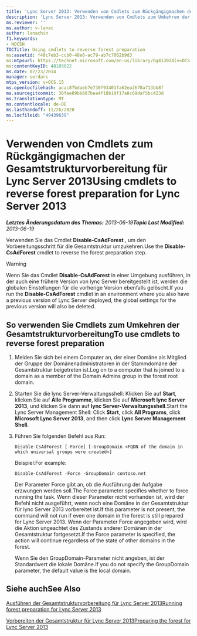```yaml
---
title: 'Lync Server 2013: Verwenden von Cmdlets zum Rückgängigmachen der Gesamtstrukturvorbereitung'
description: 'Lync Server 2013: Verwenden von Cmdlets zum Umkehren der Gesamtstrukturvorbereitung'
ms.reviewer: ''
ms.author: v-lanac
author: lanachin
f1.keywords:
- NOCSH
TOCTitle: Using cmdlets to reverse forest preparation
ms:assetid: f48c7eb3-ccb0-48e6-ac79-ab7c7062b9d3
ms:mtpsurl: https://technet.microsoft.com/en-us/library/Gg413024(v=OCS.15)
ms:contentKeyID: 48185822
ms.date: 07/23/2014
manager: serdars
mtps_version: v=OCS.15
ms.openlocfilehash: acac87bdaeb7e730f93401fa62ea2678a713bb8f
ms.sourcegitcommit: 36fee89bb887bea4f18b19f17a8c69daf5bc423d
ms.translationtype: MT
ms.contentlocale: de-DE
ms.lasthandoff: 11/26/2020
ms.locfileid: "49439639"
---
```

# <a name="using-cmdlets-to-reverse-forest-preparation-for-lync-server-2013"></a><span data-ttu-id="b16a4-103">Verwenden von Cmdlets zum Rückgängigmachen der Gesamtstrukturvorbereitung für Lync Server 2013</span><span class="sxs-lookup"><span data-stu-id="b16a4-103">Using cmdlets to reverse forest preparation for Lync Server 2013</span></span>

<div data-xmlns="http://www.w3.org/1999/xhtml">

<div class="topic" data-xmlns="http://www.w3.org/1999/xhtml" data-msxsl="urn:schemas-microsoft-com:xslt" data-cs="https://msdn.microsoft.com/">

<div data-asp="https://msdn2.microsoft.com/asp">



</div>

<div id="mainSection">

<div id="mainBody"><span data-ttu-id="b16a4-104">

<span> </span></span><span class="sxs-lookup"><span data-stu-id="b16a4-104">

<span> </span></span></span>

<span data-ttu-id="b16a4-105">_**Letztes Änderungsdatum des Themas:** 2013-06-19_</span><span class="sxs-lookup"><span data-stu-id="b16a4-105">_**Topic Last Modified:** 2013-06-19_</span></span>

<span data-ttu-id="b16a4-106">Verwenden Sie das Cmdlet **Disable-CsAdForest** , um den Vorbereitungsschritt für die Gesamtstruktur umzukehren.</span><span class="sxs-lookup"><span data-stu-id="b16a4-106">Use the **Disable-CsAdForest** cmdlet to reverse the forest preparation step.</span></span>

<div>


> [!WARNING]  
> <span data-ttu-id="b16a4-107">Wenn Sie das Cmdlet <STRONG>Disable-CsAdForest</STRONG> in einer Umgebung ausführen, in der auch eine frühere Version von lync Server bereitgestellt ist, werden die globalen Einstellungen für die vorherige Version ebenfalls gelöscht.</span><span class="sxs-lookup"><span data-stu-id="b16a4-107">If you run the <STRONG>Disable-CsAdForest</STRONG> cmdlet in an environment where you also have a previous version of Lync Server deployed, the global settings for the previous version will also be deleted.</span></span>



</div>

<div>

## <a name="to-use-cmdlets-to-reverse-forest-preparation"></a><span data-ttu-id="b16a4-108">So verwenden Sie Cmdlets zum Umkehren der Gesamtstrukturvorbereitung</span><span class="sxs-lookup"><span data-stu-id="b16a4-108">To use cmdlets to reverse forest preparation</span></span>

1.  <span data-ttu-id="b16a4-109">Melden Sie sich bei einem Computer an, der einer Domäne als Mitglied der Gruppe der Domänenadministratoren in der Stammdomäne der Gesamtstruktur beigetreten ist.</span><span class="sxs-lookup"><span data-stu-id="b16a4-109">Log on to a computer that is joined to a domain as a member of the Domain Admins group in the forest root domain.</span></span>

2.  <span data-ttu-id="b16a4-110">Starten Sie die lync Server-Verwaltungsshell: Klicken Sie auf **Start**, klicken Sie auf **Alle Programme**, klicken Sie auf **Microsoft lync Server 2013**, und klicken Sie dann auf **lync Server-Verwaltungsshell**.</span><span class="sxs-lookup"><span data-stu-id="b16a4-110">Start the Lync Server Management Shell: Click **Start**, click **All Programs**, click **Microsoft Lync Server 2013**, and then click **Lync Server Management Shell**.</span></span>

3.  <span data-ttu-id="b16a4-111">Führen Sie folgenden Befehl aus:</span><span class="sxs-lookup"><span data-stu-id="b16a4-111">Run:</span></span>
    
        Disable-CsAdForest [-Force] [-GroupDomain <FQDN of the domain in which universal groups were created>]
    
    <span data-ttu-id="b16a4-112">Beispiel:</span><span class="sxs-lookup"><span data-stu-id="b16a4-112">For example:</span></span>
    
        Disable-CsAdForest -Force -GroupDomain contoso.net
    
    <span data-ttu-id="b16a4-113">Der Parameter Force gibt an, ob die Ausführung der Aufgabe erzwungen werden soll.</span><span class="sxs-lookup"><span data-stu-id="b16a4-113">The Force parameter specifies whether to force running the task.</span></span> <span data-ttu-id="b16a4-114">Wenn dieser Parameter nicht vorhanden ist, wird der Befehl nicht ausgeführt, wenn noch eine Domäne in der Gesamtstruktur für lync Server 2013 vorbereitet ist.</span><span class="sxs-lookup"><span data-stu-id="b16a4-114">If this parameter is not present, the command will not run if even one domain in the forest is still prepared for Lync Server 2013.</span></span> <span data-ttu-id="b16a4-115">Wenn der Parameter Force angegeben wird, wird die Aktion ungeachtet des Zustands anderer Domänen in der Gesamtstruktur fortgesetzt.</span><span class="sxs-lookup"><span data-stu-id="b16a4-115">If the Force parameter is specified, the action will continue regardless of the state of other domains in the forest.</span></span>
    
    <span data-ttu-id="b16a4-116">Wenn Sie den GroupDomain-Parameter nicht angeben, ist der Standardwert die lokale Domäne.</span><span class="sxs-lookup"><span data-stu-id="b16a4-116">If you do not specify the GroupDomain parameter, the default value is the local domain.</span></span>

</div>

<div>

## <a name="see-also"></a><span data-ttu-id="b16a4-117">Siehe auch</span><span class="sxs-lookup"><span data-stu-id="b16a4-117">See Also</span></span>


[<span data-ttu-id="b16a4-118">Ausführen der Gesamtstrukturvorbereitung für Lync Server 2013</span><span class="sxs-lookup"><span data-stu-id="b16a4-118">Running forest preparation for Lync Server 2013</span></span>](lync-server-2013-running-forest-preparation.md)  


[<span data-ttu-id="b16a4-119">Vorbereiten der Gesamtstruktur für Lync Server 2013</span><span class="sxs-lookup"><span data-stu-id="b16a4-119">Preparing the forest for Lync Server 2013</span></span>](lync-server-2013-preparing-the-forest.md)  
  

<span data-ttu-id="b16a4-120"></div>

</div>

<span> </span>

</div>

</div>

</span><span class="sxs-lookup"><span data-stu-id="b16a4-120"></div>

</div>

<span> </span>

</div>

</div>

</span></span></div>

